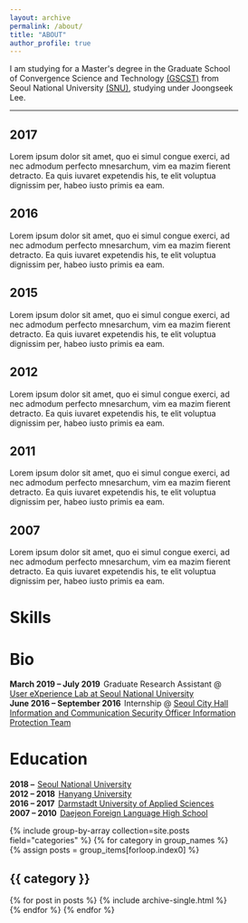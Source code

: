 ```yaml
---
layout: archive
permalink: /about/
title: "ABOUT"
author_profile: true
---
```


I am studying for a Master's degree in the Graduate School of Convergence Science and Technology [(GSCST)](http://convergence.snu.ac.kr/main/) from Seoul National University [(SNU)](http://snu.ac.kr/index.html), studying under Joongseek Lee.

---
<!DOCTYPE html>
<html>
<head>
<meta name="viewport" content="width=device-width, initial-scale=1.0">
<style>
* {
  box-sizing: border-box;
}

body {
  background-color: #474e5d;
  font-family: Helvetica, sans-serif;
}

/* The actual timeline (the vertical ruler) */
.timeline {
  position: relative;
  max-width: 1200px;
  margin: 0 auto;
}

/* The actual timeline (the vertical ruler) */
.timeline::after {
  content: '';
  position: absolute;
  width: 6px;
  background-color: white;
  top: 0;
  bottom: 0;
  left: 50%;
  margin-left: -3px;
}

/* Container around content */
.container {
  padding: 10px 40px;
  position: relative;
  background-color: inherit;
  width: 50%;
}

/* The circles on the timeline */
.container::after {
  content: '';
  position: absolute;
  width: 25px;
  height: 25px;
  right: -17px;
  background-color: white;
  border: 4px solid #FF9F55;
  top: 15px;
  border-radius: 50%;
  z-index: 1;
}

/* Place the container to the left */
.left {
  left: 0;
}

/* Place the container to the right */
.right {
  left: 50%;
}

/* Add arrows to the left container (pointing right) */
.left::before {
  content: " ";
  height: 0;
  position: absolute;
  top: 22px;
  width: 0;
  z-index: 1;
  right: 30px;
  border: medium solid white;
  border-width: 10px 0 10px 10px;
  border-color: transparent transparent transparent white;
}

/* Add arrows to the right container (pointing left) */
.right::before {
  content: " ";
  height: 0;
  position: absolute;
  top: 22px;
  width: 0;
  z-index: 1;
  left: 30px;
  border: medium solid white;
  border-width: 10px 10px 10px 0;
  border-color: transparent white transparent transparent;
}

/* Fix the circle for containers on the right side */
.right::after {
  left: -16px;
}

/* The actual content */
.content {
  padding: 20px 30px;
  background-color: white;
  position: relative;
  border-radius: 6px;
}

/* Media queries - Responsive timeline on screens less than 600px wide */
@media screen and (max-width: 600px) {
  /* Place the timelime to the left */
  .timeline::after {
  left: 31px;
  }
  
  /* Full-width containers */
  .container {
  width: 100%;
  padding-left: 70px;
  padding-right: 25px;
  }
  
  /* Make sure that all arrows are pointing leftwards */
  .container::before {
  left: 60px;
  border: medium solid white;
  border-width: 10px 10px 10px 0;
  border-color: transparent white transparent transparent;
  }

  /* Make sure all circles are at the same spot */
  .left::after, .right::after {
  left: 15px;
  }
  
  /* Make all right containers behave like the left ones */
  .right {
  left: 0%;
  }
}
</style>
</head>
<body>

<div class="timeline">
  <div class="container left">
    <div class="content">
      <h2>2017</h2>
      <p>Lorem ipsum dolor sit amet, quo ei simul congue exerci, ad nec admodum perfecto mnesarchum, vim ea mazim fierent detracto. Ea quis iuvaret expetendis his, te elit voluptua dignissim per, habeo iusto primis ea eam.</p>
    </div>
  </div>
  <div class="container right">
    <div class="content">
      <h2>2016</h2>
      <p>Lorem ipsum dolor sit amet, quo ei simul congue exerci, ad nec admodum perfecto mnesarchum, vim ea mazim fierent detracto. Ea quis iuvaret expetendis his, te elit voluptua dignissim per, habeo iusto primis ea eam.</p>
    </div>
  </div>
  <div class="container left">
    <div class="content">
      <h2>2015</h2>
      <p>Lorem ipsum dolor sit amet, quo ei simul congue exerci, ad nec admodum perfecto mnesarchum, vim ea mazim fierent detracto. Ea quis iuvaret expetendis his, te elit voluptua dignissim per, habeo iusto primis ea eam.</p>
    </div>
  </div>
  <div class="container right">
    <div class="content">
      <h2>2012</h2>
      <p>Lorem ipsum dolor sit amet, quo ei simul congue exerci, ad nec admodum perfecto mnesarchum, vim ea mazim fierent detracto. Ea quis iuvaret expetendis his, te elit voluptua dignissim per, habeo iusto primis ea eam.</p>
    </div>
  </div>
  <div class="container left">
    <div class="content">
      <h2>2011</h2>
      <p>Lorem ipsum dolor sit amet, quo ei simul congue exerci, ad nec admodum perfecto mnesarchum, vim ea mazim fierent detracto. Ea quis iuvaret expetendis his, te elit voluptua dignissim per, habeo iusto primis ea eam.</p>
    </div>
  </div>
  <div class="container right">
    <div class="content">
      <h2>2007</h2>
      <p>Lorem ipsum dolor sit amet, quo ei simul congue exerci, ad nec admodum perfecto mnesarchum, vim ea mazim fierent detracto. Ea quis iuvaret expetendis his, te elit voluptua dignissim per, habeo iusto primis ea eam.</p>
    </div>
  </div>
</div>

</body>
</html>

<div class="col">
<div class="row">
    <script src="https://cdnjs.cloudflare.com/ajax/libs/Chart.js/2.6.0/Chart.min.js"></script>
	<h1><span data-i18n="skills.my_skills">Skills</span></h1>
	<canvas id="cs" height="100" width="100"></canvas>    
	<script>
	    var ctx = document.getElementById("cs");
	    var data = {
	    labels: "Collaboration, Data Analysis, Python, HTML/CSS, C++, PM".split(","),
	    datasets: [{
	        label: "Ability",
	        backgroundColor: "rgba(179,181,198,0.2)",
	        borderColor: "#3385FF",
	        pointBackgroundColor: "#3385FF",
	        pointBorderColor: "#fff",
	        pointHoverBackgroundColor: "#3385FF",
	        pointHoverBorderColor: "#3385FF",
	        data: [95, 80, 90, 70, 70, 80]
	        }]
	    };
	    var myRadarChart = new Chart(ctx, {
	    type: 'radar',
	    data: data,
	    options: {
	        scale: {
	            responsive: true,
	            ticks: {min: 0, max: 100},
	            lineArc: false,
	            pointLabels: {fontSize: 14},
	        },
	        scaleFontSize: 0,
	        legend: {display: false},
	    }
	    });
	</script>
</div>
<div class="row">
    <h1><span data-i18n="skills.my_skills">Bio</span></h1>
	<div class="archive">
		<div class="timeline" id="timeline">
			<div class="archive-title">
				<div class="archive-year"><strong style="margin-right: 2px;">March 2019 &ndash; July 2019<i class="fa fa-clock-o" aria-hidden="true" title="Until Now"></i></strong> Graduate Research Assistant @ <a href="http://ux.snu.ac.kr/" target="_blank">User eXperience Lab at Seoul National University</a></div>
			</div>
			<div class="archive-title">
				<div class="archive-year"><strong style="margin-right: 2px;">June 2016 &ndash; September 2016</strong> Internship @ <a href="http://www.redwood-inc.com/" target="_blank">Seoul City Hall Information and Communication Security Officer Information Protection Team</a></div>
			</div>
		</div>
	</div>
</div>
<div class="row">
<div class="navy-line"></div>
<h1><span data-i18n="skills.my_skills">Education</span></h1>
	<div class="archive">
		<div class="timeline" id="timeline">
			<div class="archive-title bio">
				<div class="archive-year"><strong style="margin-right: 2px;">2018 &ndash; <i class="fa fa-clock-o" aria-hidden="true" title="Until Now"></i></strong> <a href="http://www.snu.ac.kr/">  Seoul National University</a></div>
			</div>
			<div class="archive-title bio">
				<div class="archive-year"><strong style="margin-right: 2px;">2012 &ndash; 2018</strong> <a href="http://www.hanyang.ac.kr/">Hanyang University</a></div>
			</div>
			<div class="archive-title bio">
				<div class="archive-year"><strong style="margin-right: 2px;">2016 &ndash; 2017</strong> <a href="https://h-da.com/">Darmstadt University of Applied Sciences</a></div>
			</div>
			<div class="archive-title bio">
				<div class="archive-year"><strong style="margin-right: 2px;">2007 &ndash; 2010</strong> <a href="http://djflhs.djsch.kr/main.do">Daejeon Foreign Language High School</a></div>
			</div>
		</div>
	</div>
</div>
</div>



{% include group-by-array collection=site.posts field="categories" %}
{% for category in group_names %}
  {% assign posts = group_items[forloop.index0] %}
  <h2 id="{{ category | slugify }}" class="archive__subtitle">{{ category }}</h2>
  {% for post in posts %}
    {% include archive-single.html %}
  {% endfor %}
{% endfor %}
